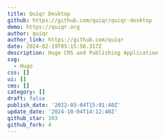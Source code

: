 ```yaml
---
title: Quiqr Desktop
github: https://github.com/quiqr/quiqr-desktop
demo: https://quiqr.org
author: quiqr
author_link: https://github.com/quiqr
date: 2024-02-19T05:15:56.317Z
description: Hugo CMS and Publishing Application
ssg:
  - Hugo
css: []
ui: []
cms: []
category: []
draft: false
publish_date: '2022-03-04T15:01:40Z'
update_date: '2024-10-04T14:12:40Z'
github_star: 103
github_fork: 4
---
```

